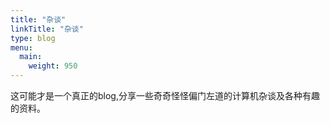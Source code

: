 ```yaml
---
title: "杂谈"
linkTitle: "杂谈"
type: blog
menu:
  main:
    weight: 950
---
```

这可能才是一个真正的blog,分享一些奇奇怪怪偏门左道的计算机杂谈及各种有趣的资料。